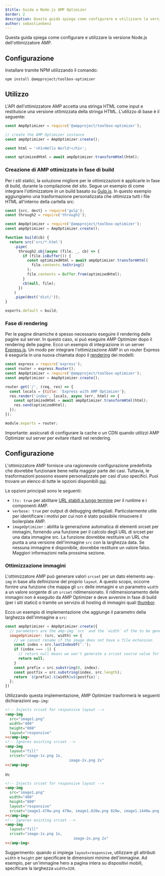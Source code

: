 ```yaml
---
$title: Guida a Node.js AMP Optimizer
$order: 2
description: Questa guida spiega come configurare e utilizzare la versione Node.js dell'ottimizzatore AMP.
author: sebastianbenz
---
```


Questa guida spiega come configurare e utilizzare la versione Node.js dell'ottimizzatore AMP.

## Configurazione

Installare tramite NPM utilizzando il comando:

```shell
npm install @ampproject/toolbox-optimizer
```

## Utilizzo

L'API dell'ottimizzatore AMP accetta una stringa HTML come input e restituisce una versione ottimizzata della stringa HTML. L'utilizzo di base è il seguente:

```js
const AmpOptimizer = require('@ampproject/toolbox-optimizer');

// create the AMP Optimizer instance
const ampOptimizer = AmpOptimizer.create();

const html = '<h1>Hello World!</h1>';

const optimizedHtml = await ampOptimizer.transformHtml(html);
```

### Creazione di AMP ottimizzato in fase di build

Per i siti statici, la soluzione migliore per le ottimizzazioni è applicarle in fase di build, durante la compilazione del sito. Segue un esempio di come integrare l'ottimizzatore in un build basato su [Gulp.js](https://gulpjs.com/). In questo esempio aggiungiamo una trasformazione personalizzata che ottimizza tutti i file HTML all'interno della cartella src:

```js
const {src, dest} = require('gulp');
const through2 = require('through2');

const AmpOptimizer = require('@ampproject/toolbox-optimizer');
const ampOptimizer = AmpOptimizer.create();

function build(cb) {
  return src('src/*.html')
    .pipe(
      through2.obj(async (file, _, cb) => {
        if (file.isBuffer()) {
          const optimizedHtml = await ampOptimizer.transformHtml(
            file.contents.toString()
          );
          file.contents = Buffer.from(optimizedHtml);
        }
        cb(null, file);
      })
    )
    .pipe(dest('dist/'));
}

exports.default = build;
```

### Fase di rendering

Per le pagine dinamiche è spesso necessario eseguire il rendering delle pagine sul server. In questo caso, si può eseguire AMP Optimizer dopo il rendering delle pagine. Ecco un esempio di integrazione in un server [Express.js](https://expressjs.com/). Un modo per integrare l'ottimizzazione AMP in un router Express è eseguirla in una nuova chiamata dopo il [rendering](https://expressjs.com/en/api.html#app.render) dei modelli:

```js
const express = require('express');
const router = express.Router();
const AmpOptimizer = require('@ampproject/toolbox-optimizer');
const ampOptimizer = AmpOptimizer.create();

router.get('/', (req, res) => {
  const locals = {title: 'Express with AMP Optimizer'};
  res.render('index', locals, async (err, html) => {
    const optimizedHtml = await ampOptimizer.transformHtml(html);
    res.send(optimizedHtml);
  });
});

module.exports = router;
```

Importante: assicurati di configurare la cache o un CDN quando utilizzi AMP Optimizer sul server per evitare ritardi nel rendering.

## Configurazione

L'ottimizzatore AMP fornisce una ragionevole configurazione predefinita che dovrebbe funzionare bene nella maggior parte dei casi. Tuttavia, le trasformazioni possono essere personalizzate per casi d'uso specifici. Puoi trovare un elenco di tutte le opzioni disponibili [qui](https://github.com/ampproject/amp-toolbox/tree/main/packages/optimizer#options).

Le opzioni principali sono le seguenti:

- `lts: true` per abilitare [URL stabili a lungo termine](https://github.com/ampproject/amphtml/blob/main/contributing/lts-release.md) per il runtime e i componenti AMP.
- `verbose: true` per output di debugging dettagliati. Particolarmente utile per identificare i motivi per cui non è stato possibile rimuovere il boilerplate AMP.
- `imageOptimizer` : abilita la generazione automatica di elementi srcset per immagini, fornendo una funzione per il calcolo degli URL di srcset per una data immagine src. La funzione dovrebbe restituire un URL che punta a una versione dell'immagine `src` con la larghezza data. Se nessuna immagine è disponibile, dovrebbe restituire un valore falso. Maggiori informazioni nella prossima sezione.

### Ottimizzazione immagini

L'ottimizzatore AMP può generare valori `srcset` per un dato elemento `amp-img` in base alla definizione del proprio `layout`. A questo scopo, occorre fornire una funzione che mappa gli `src` delle immagini e un parametro `width` a un valore sorgente di un `srcset` ridimensionato. Il ridimensionamento delle immagini non è eseguito da AMP Optimizer e deve avvenire in fase di build (per i siti statici) o tramite un servizio di hosting di immagini quali [thumbor](https://github.com/thumbor/thumbor).

Ecco un esempio di implementazione che aggiunge il parametro della larghezza dell'immagine a `src`:

```js
const ampOptimizer = AmpOptimizer.create({
  // parameters are the amp-img `src` and the `width` of the to be generated srcset source value
  imageOptimizer: (src, width) => {
    // we cannot rename if the image does not have a file extension
    const index = src.lastIndexOf('.');
    if (index === -1) {
      // return null means we won't generate a srcset source value for this width
      return null;
    }
    const prefix = src.substring(0, index);
    const postfix = src.substring(index, src.length);
    return `${prefix}.${width}w${postfix}`;
  };
})
```

Utilizzando questa implementazione, AMP Optimizer trasformerà le seguenti dichiarazioni `amp-img`:

```html
<!-- Injects srcset for responsive layout -->
<amp-img
  src="image1.png"
  width="400"
  height="800"
  layout="responsive"
></amp-img>
<!-- Ignores existing srcset -->
<amp-img
  layout="fill"
  srcset="image-1x.png 1x,
                             image-2x.png 2x"
></amp-img>
```

in:

```html
<!-- Injects srcset for responsive layout -->
<amp-img
  src="image1.png"
  width="400"
  height="800"
  layout="responsive"
  srcset="image1.470w.png 470w, image1.820w.png 820w, image1.1440w.png 1440w"
></amp-img>
<!-- Ignores existing srcset -->
<amp-img
  layout="fill"
  srcset="image-1x.png 1x,
                               image-2x.png 2x"
></amp-img>
```

Suggerimento: quando si impiega `layout=responsive`, utilizzare gli attributi `width` e `height` per specificare le dimensioni minime dell'immagine. Ad esempio, per un'immagine hero a pagina intera su dispositivi mobili, specificare la larghezza `width=320`.
